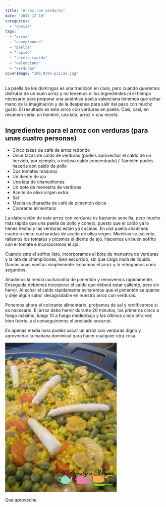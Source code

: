 ```yaml
---
title: "Arroz con verduras"
date: "2012-12-19"
categories:
  - "comida"
tags:
  - "arroz"
  - "champinones"
  - "paella"
  - "rapido"
  - "receta-rapida"
  - "valenciano"
  - "verduras"
coverImage: "IMG_9395-pizcas.jpg"
---
```


La paella de los domingos es una tradición en casa, pero cuando queremos disfrutar de un buen arroz y no tenemos ni los ingredientes ni el tiempo necesario para preparar una auténtica paella valenciana tenemos que echar mano de la imaginación y de la despensa para salir del paso con mucho gusto. El resultado es este arroz con verduras en paella. Casi, casi, en resumen sería: un hombre, una lata, arroz = una receta.

## Ingredientes para el arroz con verduras (para unas cuatro personas)

- Cinco tazas de café de arroz redondo
- Once tazas de caldo de verduras (podéis aprovechar el caldo de un hervido, por ejemplo, o incluso caldo concentrado) / También podéis hacerla con caldo de pollo
- Dos tomates maduros
- Un diente de ajo
- Una lata de champiñones
- Un bote de menestra de verduras
- Aceite de oliva virgen extra
- Sal
- Media cucharadita de café de pimentón dulce
- Colorante alimentario

La elaboración de este arroz con verduras es bastante sencilla, pero mucho más rápida que una paella de pollo y conejo, puesto que el caldo ya lo tienes hecho y las verduras están ya cocidas. En una paella añadimos cuatro o cinco cucharadas de aceite de oliva virgen. Mientras se caliente, rallamos los tomates y picamos el diente de ajo. Hacemos un buen sofrito con el tomate e incorporamos el ajo.

Cuando esté el sofrito listo, incorporamos el bote de menestra de verduras y la lata de champiñones, bien escurrido, sin que caiga nada de líquido. Damos unas vueltas simplemente. Echamos el arroz y lo rehogamos unos segundos.

Añadimos la media cucharadita de pimentón y removemos rápidamente. Enseguida debemos incorporar el caldo que deberá estar caliente, pero sin hervir. Al echar el caldo rápidamente evitaremos que el pimentón se queme y deje algún sabor desagradable en nuestro arroz con verduras.

Ponemos ahora el colorante alimentario, probamos de sal y rectificamos si es necesario. El arroz debe hervir durante 20 minutos, los primeros cinco a fuego máximo, luego 10 a fuego medio/bajo y los últimos cinco otra vez bien fuerte, así conseguiremos el preciado socarrat.

En apenas media hora podéis sacar un arroz con verduras digno y aprovechar la mañana dominical para hacer cualquier otra cosa.

![arroz con verduras](images/IMG_9395-pizcas.jpg "arroz con verduras (pizcas)")

Que aproveche.
